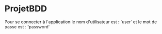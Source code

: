 # ProjetBDD
Pour se connecter à l'application le nom d'utilisateur est : 'user' et le mot de passe est : 'password'
